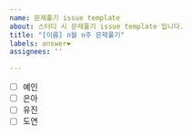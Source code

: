 ```yaml
---
name: 문제풀기 issue template
about: 스터디 시 문제풀기 issue template 입니다.
title: "[이름] n월 n주 문제풀기"
labels: answer❤️
assignees: ''

---
```


- [ ] 예인
- [ ] 은아
- [ ] 유진
- [ ] 도연
